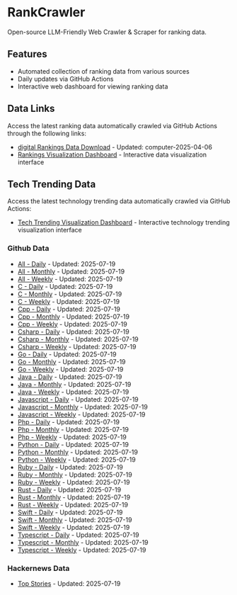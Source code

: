 # RankCrawler

Open-source LLM-Friendly Web Crawler & Scraper for ranking data.

## Features

* Automated collection of ranking data from various sources
* Daily updates via GitHub Actions
* Interactive web dashboard for viewing ranking data


## Data Links

Access the latest ranking data automatically crawled via GitHub Actions through the following links:

* [digital Rankings Data Download](https://github.com/chenjy16/RankCrawler/blob/main/data/1688/digital_computer_2025-04-06.json) - Updated: computer-2025-04-06
* [Rankings Visualization Dashboard](https://chenjy16.github.io/RankCrawler/1688_rankings.html) - Interactive data visualization interface




## Tech Trending Data

Access the latest technology trending data automatically crawled via GitHub Actions:

* [Tech Trending Visualization Dashboard](https://chenjy16.github.io/RankCrawler/tech_trending.html) - Interactive technology trending visualization interface

### Github Data

* [All - Daily](https://github.com/chenjy16/RankCrawler/blob/main/data/github/github_all_daily_2025-07-19.json) - Updated: 2025-07-19
* [All - Monthly](https://github.com/chenjy16/RankCrawler/blob/main/data/github/github_all_monthly_2025-07-19.json) - Updated: 2025-07-19
* [All - Weekly](https://github.com/chenjy16/RankCrawler/blob/main/data/github/github_all_weekly_2025-07-19.json) - Updated: 2025-07-19
* [C - Daily](https://github.com/chenjy16/RankCrawler/blob/main/data/github/github_c_daily_2025-07-19.json) - Updated: 2025-07-19
* [C - Monthly](https://github.com/chenjy16/RankCrawler/blob/main/data/github/github_c_monthly_2025-07-19.json) - Updated: 2025-07-19
* [C - Weekly](https://github.com/chenjy16/RankCrawler/blob/main/data/github/github_c_weekly_2025-07-19.json) - Updated: 2025-07-19
* [Cpp - Daily](https://github.com/chenjy16/RankCrawler/blob/main/data/github/github_cpp_daily_2025-07-19.json) - Updated: 2025-07-19
* [Cpp - Monthly](https://github.com/chenjy16/RankCrawler/blob/main/data/github/github_cpp_monthly_2025-07-19.json) - Updated: 2025-07-19
* [Cpp - Weekly](https://github.com/chenjy16/RankCrawler/blob/main/data/github/github_cpp_weekly_2025-07-19.json) - Updated: 2025-07-19
* [Csharp - Daily](https://github.com/chenjy16/RankCrawler/blob/main/data/github/github_csharp_daily_2025-07-19.json) - Updated: 2025-07-19
* [Csharp - Monthly](https://github.com/chenjy16/RankCrawler/blob/main/data/github/github_csharp_monthly_2025-07-19.json) - Updated: 2025-07-19
* [Csharp - Weekly](https://github.com/chenjy16/RankCrawler/blob/main/data/github/github_csharp_weekly_2025-07-19.json) - Updated: 2025-07-19
* [Go - Daily](https://github.com/chenjy16/RankCrawler/blob/main/data/github/github_go_daily_2025-07-19.json) - Updated: 2025-07-19
* [Go - Monthly](https://github.com/chenjy16/RankCrawler/blob/main/data/github/github_go_monthly_2025-07-19.json) - Updated: 2025-07-19
* [Go - Weekly](https://github.com/chenjy16/RankCrawler/blob/main/data/github/github_go_weekly_2025-07-19.json) - Updated: 2025-07-19
* [Java - Daily](https://github.com/chenjy16/RankCrawler/blob/main/data/github/github_java_daily_2025-07-19.json) - Updated: 2025-07-19
* [Java - Monthly](https://github.com/chenjy16/RankCrawler/blob/main/data/github/github_java_monthly_2025-07-19.json) - Updated: 2025-07-19
* [Java - Weekly](https://github.com/chenjy16/RankCrawler/blob/main/data/github/github_java_weekly_2025-07-19.json) - Updated: 2025-07-19
* [Javascript - Daily](https://github.com/chenjy16/RankCrawler/blob/main/data/github/github_javascript_daily_2025-07-19.json) - Updated: 2025-07-19
* [Javascript - Monthly](https://github.com/chenjy16/RankCrawler/blob/main/data/github/github_javascript_monthly_2025-07-19.json) - Updated: 2025-07-19
* [Javascript - Weekly](https://github.com/chenjy16/RankCrawler/blob/main/data/github/github_javascript_weekly_2025-07-19.json) - Updated: 2025-07-19
* [Php - Daily](https://github.com/chenjy16/RankCrawler/blob/main/data/github/github_php_daily_2025-07-19.json) - Updated: 2025-07-19
* [Php - Monthly](https://github.com/chenjy16/RankCrawler/blob/main/data/github/github_php_monthly_2025-07-19.json) - Updated: 2025-07-19
* [Php - Weekly](https://github.com/chenjy16/RankCrawler/blob/main/data/github/github_php_weekly_2025-07-19.json) - Updated: 2025-07-19
* [Python - Daily](https://github.com/chenjy16/RankCrawler/blob/main/data/github/github_python_daily_2025-07-19.json) - Updated: 2025-07-19
* [Python - Monthly](https://github.com/chenjy16/RankCrawler/blob/main/data/github/github_python_monthly_2025-07-19.json) - Updated: 2025-07-19
* [Python - Weekly](https://github.com/chenjy16/RankCrawler/blob/main/data/github/github_python_weekly_2025-07-19.json) - Updated: 2025-07-19
* [Ruby - Daily](https://github.com/chenjy16/RankCrawler/blob/main/data/github/github_ruby_daily_2025-07-19.json) - Updated: 2025-07-19
* [Ruby - Monthly](https://github.com/chenjy16/RankCrawler/blob/main/data/github/github_ruby_monthly_2025-07-19.json) - Updated: 2025-07-19
* [Ruby - Weekly](https://github.com/chenjy16/RankCrawler/blob/main/data/github/github_ruby_weekly_2025-07-19.json) - Updated: 2025-07-19
* [Rust - Daily](https://github.com/chenjy16/RankCrawler/blob/main/data/github/github_rust_daily_2025-07-19.json) - Updated: 2025-07-19
* [Rust - Monthly](https://github.com/chenjy16/RankCrawler/blob/main/data/github/github_rust_monthly_2025-07-19.json) - Updated: 2025-07-19
* [Rust - Weekly](https://github.com/chenjy16/RankCrawler/blob/main/data/github/github_rust_weekly_2025-07-19.json) - Updated: 2025-07-19
* [Swift - Daily](https://github.com/chenjy16/RankCrawler/blob/main/data/github/github_swift_daily_2025-07-19.json) - Updated: 2025-07-19
* [Swift - Monthly](https://github.com/chenjy16/RankCrawler/blob/main/data/github/github_swift_monthly_2025-07-19.json) - Updated: 2025-07-19
* [Swift - Weekly](https://github.com/chenjy16/RankCrawler/blob/main/data/github/github_swift_weekly_2025-07-19.json) - Updated: 2025-07-19
* [Typescript - Daily](https://github.com/chenjy16/RankCrawler/blob/main/data/github/github_typescript_daily_2025-07-19.json) - Updated: 2025-07-19
* [Typescript - Monthly](https://github.com/chenjy16/RankCrawler/blob/main/data/github/github_typescript_monthly_2025-07-19.json) - Updated: 2025-07-19
* [Typescript - Weekly](https://github.com/chenjy16/RankCrawler/blob/main/data/github/github_typescript_weekly_2025-07-19.json) - Updated: 2025-07-19

### Hackernews Data

* [Top Stories](https://github.com/chenjy16/RankCrawler/blob/main/data/hackernews/hackernews_top_2025-07-19.json) - Updated: 2025-07-19


